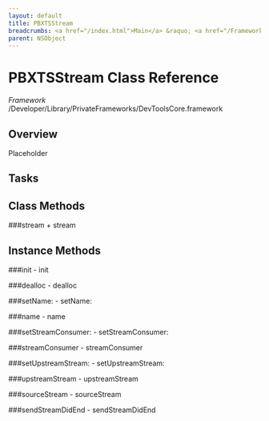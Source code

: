 ```yaml
---
layout: default
title: PBXTSStream
breadcrumbs: <a href="/index.html">Main</a> &raquo; <a href="/Frameworks.html">Framework</a> &raquo; <a href="/Frameworks/DevToolsCore.html">DevToolsCore</a> &raquo; PBXTSStream
parent: NSObject 
---
```

# PBXTSStream Class Reference

*Framework* /Developer/Library/PrivateFrameworks/DevToolsCore.framework

## Overview

Placeholder

## Tasks

## Class Methods

<a name="+stream"></a>
###stream
    + stream

## Instance Methods

<a name="-init"></a>
###init
    - init

<a name="-dealloc"></a>
###dealloc
    - dealloc

<a name="-setName:"></a>
###setName:
    - setName:

<a name="-name"></a>
###name
    - name

<a name="-setStreamConsumer:"></a>
###setStreamConsumer:
    - setStreamConsumer:

<a name="-streamConsumer"></a>
###streamConsumer
    - streamConsumer

<a name="-setUpstreamStream:"></a>
###setUpstreamStream:
    - setUpstreamStream:

<a name="-upstreamStream"></a>
###upstreamStream
    - upstreamStream

<a name="-sourceStream"></a>
###sourceStream
    - sourceStream

<a name="-sendStreamDidEnd"></a>
###sendStreamDidEnd
    - sendStreamDidEnd

